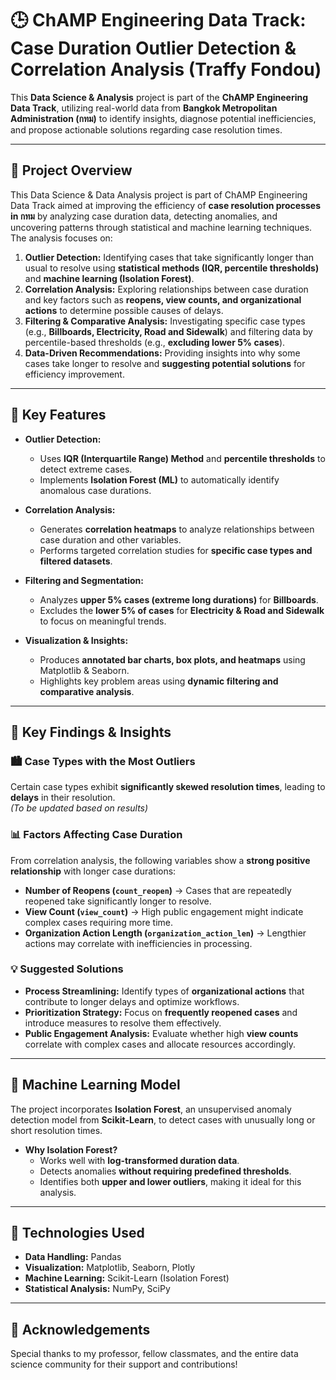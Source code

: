 # 🕒 ChAMP Engineering Data Track: Case Duration Outlier Detection & Correlation Analysis (Traffy Fondou)

This **Data Science & Analysis** project is part of the **ChAMP Engineering Data Track**, utilizing real-world data from **Bangkok Metropolitan Administration (กทม)** to identify insights, diagnose potential inefficiencies, and propose actionable solutions regarding case resolution times.

---

## 🚀 Project Overview
This Data Science & Data Analysis project is part of ChAMP Engineering Data Track aimed at improving the efficiency of **case resolution processes in กทม** by analyzing case duration data, detecting anomalies, and uncovering patterns through statistical and machine learning techniques. The analysis focuses on:

1. **Outlier Detection:** Identifying cases that take significantly longer than usual to resolve using **statistical methods (IQR, percentile thresholds)** and **machine learning (Isolation Forest)**.
2. **Correlation Analysis:** Exploring relationships between case duration and key factors such as **reopens, view counts, and organizational actions** to determine possible causes of delays.
3. **Filtering & Comparative Analysis:** Investigating specific case types (e.g., **Billboards, Electricity, Road and Sidewalk**) and filtering data by percentile-based thresholds (e.g., **excluding lower 5% cases**).
4. **Data-Driven Recommendations:** Providing insights into why some cases take longer to resolve and **suggesting potential solutions** for efficiency improvement.

---

## 🎯 Key Features

- **Outlier Detection:**  
  - Uses **IQR (Interquartile Range) Method** and **percentile thresholds** to detect extreme cases.
  - Implements **Isolation Forest (ML)** to automatically identify anomalous case durations.

- **Correlation Analysis:**  
  - Generates **correlation heatmaps** to analyze relationships between case duration and other variables.
  - Performs targeted correlation studies for **specific case types and filtered datasets**.

- **Filtering and Segmentation:**  
  - Analyzes **upper 5% cases (extreme long durations)** for **Billboards**.
  - Excludes the **lower 5% of cases** for **Electricity & Road and Sidewalk** to focus on meaningful trends.

- **Visualization & Insights:**  
  - Produces **annotated bar charts, box plots, and heatmaps** using Matplotlib & Seaborn.
  - Highlights key problem areas using **dynamic filtering and comparative analysis**.

---

## 🔬 Key Findings & Insights

### 🏙️ Case Types with the Most Outliers
Certain case types exhibit **significantly skewed resolution times**, leading to **delays** in their resolution.  
_(To be updated based on results)_

### 📊 Factors Affecting Case Duration
From correlation analysis, the following variables show a **strong positive relationship** with longer case durations:
- **Number of Reopens (`count_reopen`)** → Cases that are repeatedly reopened take significantly longer to resolve.
- **View Count (`view_count`)** → High public engagement might indicate complex cases requiring more time.
- **Organization Action Length (`organization_action_len`)** → Lengthier actions may correlate with inefficiencies in processing.

### 💡 Suggested Solutions
- **Process Streamlining:** Identify types of **organizational actions** that contribute to longer delays and optimize workflows.
- **Prioritization Strategy:** Focus on **frequently reopened cases** and introduce measures to resolve them effectively.
- **Public Engagement Analysis:** Evaluate whether high **view counts** correlate with complex cases and allocate resources accordingly.

---

## 🧠 Machine Learning Model

The project incorporates **Isolation Forest**, an unsupervised anomaly detection model from **Scikit-Learn**, to detect cases with unusually long or short resolution times.

- **Why Isolation Forest?**
  - Works well with **log-transformed duration data**.
  - Detects anomalies **without requiring predefined thresholds**.
  - Identifies both **upper and lower outliers**, making it ideal for this analysis.

---

## 🧰 Technologies Used
- **Data Handling:** Pandas
- **Visualization:** Matplotlib, Seaborn, Plotly
- **Machine Learning:** Scikit-Learn (Isolation Forest)
- **Statistical Analysis:** NumPy, SciPy

---

## 🌟 Acknowledgements
Special thanks to my professor, fellow classmates, and the entire data science community for their support and contributions!
